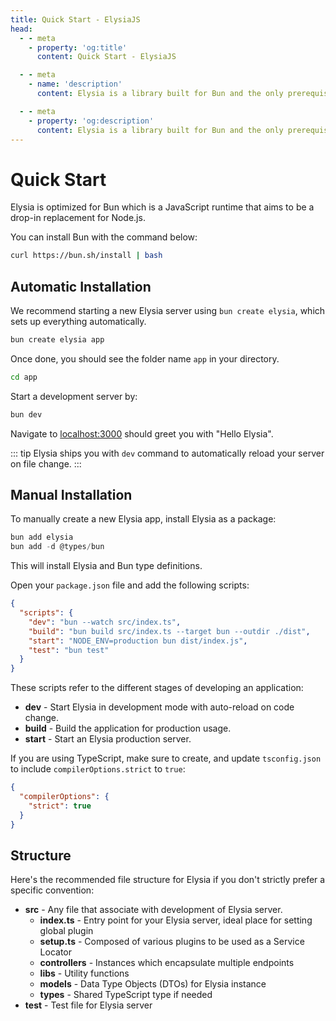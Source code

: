 ```yaml
---
title: Quick Start - ElysiaJS
head:
  - - meta
    - property: 'og:title'
      content: Quick Start - ElysiaJS

  - - meta
    - name: 'description'
      content: Elysia is a library built for Bun and the only prerequisite. To start, bootstrap a new project with "bun create elysia hi-elysia" and start the development server with "bun dev". This is all it needs to do a quick start or get started with ElysiaJS.

  - - meta
    - property: 'og:description'
      content: Elysia is a library built for Bun and the only prerequisite. To start, bootstrap a new project with "bun create elysia hi-elysia" and start the development server with "bun dev". This is all it needs to do a quick start or get started with ElysiaJS.
---
```


# Quick Start
Elysia is optimized for Bun which is a JavaScript runtime that aims to be a drop-in replacement for Node.js.

You can install Bun with the command below:
```bash
curl https://bun.sh/install | bash
```

## Automatic Installation
We recommend starting a new Elysia server using `bun create elysia`, which sets up everything automatically.

```bash
bun create elysia app
```

Once done, you should see the folder name `app` in your directory.

```bash
cd app
```

Start a development server by:
```bash
bun dev
```

Navigate to [localhost:3000](http://localhost:3000) should greet you with "Hello Elysia".

::: tip
Elysia ships you with `dev` command to automatically reload your server on file change.
:::

## Manual Installation
To manually create a new Elysia app, install Elysia as a package:

```typescript
bun add elysia
bun add -d @types/bun
```

This will install Elysia and Bun type definitions.

Open your `package.json` file and add the following scripts:
```json
{
  "scripts": {
    "dev": "bun --watch src/index.ts",
    "build": "bun build src/index.ts --target bun --outdir ./dist",
    "start": "NODE_ENV=production bun dist/index.js",
    "test": "bun test"
  }
}
```

These scripts refer to the different stages of developing an application:

- **dev** - Start Elysia in development mode with auto-reload on code change.
- **build** - Build the application for production usage.
- **start** - Start an Elysia production server.

If you are using TypeScript, make sure to create, and update `tsconfig.json` to include `compilerOptions.strict` to `true`:
```json
{
  "compilerOptions": {
    "strict": true
  }
}
```

## Structure
Here's the recommended file structure for Elysia if you don't strictly prefer a specific convention:
- **src** - Any file that associate with development of Elysia server.
    - **index.ts** - Entry point for your Elysia server, ideal place for setting global plugin
    - **setup.ts** - Composed of various plugins to be used as a Service Locator
    - **controllers** - Instances which encapsulate multiple endpoints
    - **libs** - Utility functions
    - **models** - Data Type Objects (DTOs) for Elysia instance
    - **types** - Shared TypeScript type if needed
- **test** - Test file for Elysia server
